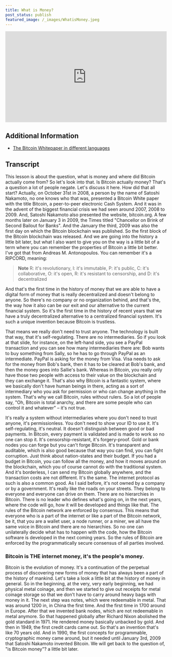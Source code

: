 ```yaml
---
title: What is Money?
post_status: publish
featured_image: /_images/WhatisMoney.jpeg
---
```


<div style="padding:56.25% 0 0 0;position:relative;"><iframe src="https://player.vimeo.com/video/845514241?badge=0&amp;autopause=0&amp;player_id=0&amp;app_id=58479" frameborder="0" allow="autoplay; fullscreen; picture-in-picture" allowfullscreen style="position:absolute;top:0;left:0;width:100%;height:100%;" title="003 What Is Money"></iframe></div>

<div style="margin-bottom:30px;"></div>

## Additional Information

* [The Bitcoin Whitepaper in different languages](https://bitcoin.org/en/bitcoin-paper)

## Transcript

This lesson is about the question, what is money and where did Bitcoin actually come from? So let's look into that. Is Bitcoin actually money? That's a question a lot of people negate. Let's discuss it here. How did that all start? Actually, on October 31st in 2008, a person by the name of Satoshi Nakamoto, no one knows who that was, presented a Bitcoin White paper with the title Bitcoin, a peer-to-peer electronic Cash System. And it was in the advent of the biggest financial crisis we had seen around 2007, 2008 to 2009. And, Satoshi Nakamoto also presented the website, bitcoin.org. A few months later on January 3 in 2009, the Times titled "Chancellor on Brink of Second Bailout for Banks". And the January the third, 2009 was also the first day on which the Bitcoin blockchain was published. So the first block of the Bitcoin blockchain was released. And we are going into the history a little bit later, but what I also want to give you on the way is a little bit of a term where you can remember the properties of Bitcoin a little bit better. I've got that from Andreas M. Antonopoulos. You can remember it's a RIPCORD, meaning: 

<blockquote>  
<i class="mpcs-lesson-icon"></i> <strong>Note</strong>
R: it's revolutionary, 
I: it's immutable, 
P: it's public, 
C: it's collaborative,
O: it's open, 
R: it's resistant to censorship, and 
D: it's decentralized
</blockquote>

And that's the first time in the history of money that we are able to have a digital form of money that is really decentralized and doesn't belong to anyone. So there's no company or no organization behind, and that's the, the way how it also can be our exit and our alternative to the current financial system. So it's the first time in the history of recent years that we have a truly decentralized alternative to a centralized financial system. It's such a unique invention because Bitcoin is trustless. 

That means we really don't need to trust anyone. The technology is built that way, that it's self-regulating. There are no intermediaries. So if you look at that slide, for instance, on the left-hand side, you see a PayPal transaction and you can see how many intermediaries there are: Bob wants to buy something from Sally, so he has to go through PayPal as an intermediate. PayPal is asking for the money from Visa. Visa needs to ask for the money from Bob's bank, then it has to be cleared at Bob's bank, and then the money goes into Sallie's bank. Whereas in Bitcoin, you really only have those two people with access to their value on the blockchain and they can exchange it. That's also why Bitcoin is a fantastic system, where we basically don't have human beings in there, acting as a sort of intermediary who you ask for permission or who can change anything in the system. That's why we call Bitcoin, rules without rulers. So a lot of people say, "Oh, Bitcoin is total anarchy, and there are some people who can control it and whatever" – it's not true.

It's really a system without intermediaries where you don't need to trust anyone, it's permissionless. You don't need to show your ID to use it. It's self-regulating, it's neutral. It doesn't distinguish between good or bad payments. In Bitcoin, every payment is validated and is made to work so no one can stop it. It's censorship-resistant, it's forgery-proof. Gold or bank nodes you can forge but you can't forge Bitcoin. It's transparent and auditable, which is also good because that way you can find, you can fight corruption. Just think about nation-states and their budget. If you had a budget in Bitcoin, you can follow all the money, and how it moves around on the blockchain, which you of course cannot do with the traditional system. And it's borderless, I can send my Bitcoin globally anywhere, and the transaction costs are not different. It's the same. The internet protocol as such is also a common good. As I said before, it's not owned by a company or by a government. It's really like the roads on your streets. They belong to everyone and everyone can drive on them. There are no hierarchies in Bitcoin. There is no leader who defines what's going on, in the next years, where the code will go, how it will be developed and things like that. The rules of the Bitcoin network are enforced by consensus. This means that everyone who is a part of the internet or like a part of the Bitcoin network, be it, that you are a wallet user, a node runner, or a miner, we all have the same voice in Bitcoin and there are no hierarchies. So no one can unilaterally decide what has to happen with the code, how the Bitcoin software is developed in the next coming years. So the rules of Bitcoin are enforced by the programmatically secure consensus of all parties involved.

### Bitcoin is THE internet money, it's the people's money.

Bitcoin is the evolution of money. It's a continuation of the perpetual process of discovering new forms of money that has always been a part of the history of mankind. Let's take a look a little bit at the history of money in general. So in the beginning, at the very, very early beginning, we had physical metal coinage, and then we started to give out receipts for metal coinage storage so that we don't have to carry around heavy bags with money in it. The next step was notes, which were redeemable in metal. That was around 1200 in, in China the first time. And the first time in 1700 around in Europe. After that we invented bank nodes, which are not redeemable in metal anymore. So that happened globally after Richard Nixon abolished the gold standard in 1971. He rendered money basically unbacked by gold. And then in 1949, the first credit cards came out. So that's an invention that's like 70 years old. And in 1990, the first concepts for programmable, cryptographic money came around, but it needed until January 3rd, 2009 that Satoshi Nakamoto invented Bitcoin. We will get back to the question of, "is Bitcoin money"? a little bit later.
